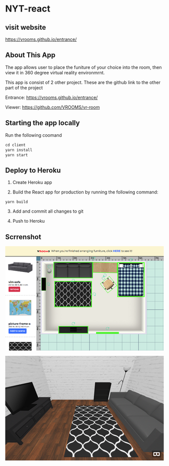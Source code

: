 # NYT-react

## visit website

https://vrooms.github.io/entrance/

## About This App

The app allows user to place the funiture of your choice into the room,
then view it in 360 degree virtual reality environmrnt.

This app is consist of 2 other project.
These are the github link to the other part of the project

Entrance: https://vrooms.github.io/entrance/

Viewer: https://github.com/VROOMS/vr-room

## Starting the app locally

Run the following coomand

```
cd client
yarn install
yarn start
```

## Deploy to Heroku

1. Create Heroku app

2. Build the React app for production by running the following command:

```
yarn build
```

3. Add and commit all changes to git

4. Push to Heroku

## Scrrenshot

![website img](https://github.com/VROOMS/frameYourRoom/blob/master/screenshot/screenshot1.png)

![website img](https://github.com/VROOMS/frameYourRoom/blob/master/screenshot/screenshot2.png)